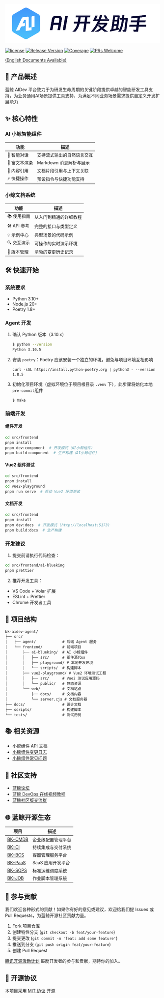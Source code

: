 ![logo.png](assets/aidev.png)

[![license](https://img.shields.io/badge/license-MIT-brightgreen.svg?style=flat)](https://github.com/TencentBlueKing/bk-aidev-agent/blob/master/LICENSE.txt)
[![Release Version](https://img.shields.io/badge/release-1.3.0-brightgreen.svg)](https://github.com/TencentBlueKing/bk-aidev-agent/releases)
[![Coverage](https://codecov.io/gh/TencentBlueKing/bk-aidev-agent/branch/main/graph/badge.svg)](https://codecov.io/gh/TencentBlueKing/bk-aidev-agent)
[![PRs Welcome](https://img.shields.io/badge/PRs-welcome-brightgreen.svg)](https://github.com/TencentBlueKing/bk-aidev-agent/pulls)


[(English Documents Available)](./readme_en.md)

## 🚀 产品概述

蓝鲸 AIDev 平台致力于为研发生命周期的关键阶段提供卓越的智能研发工具支持，为业务通用AI场景提供工具支持，为满足不同业务场景需求提供自定义开发扩展能力



## ✨ 核心特性

### AI 小鲸智能组件
| 功能 | 描述 |
|------|------|
| 💬 智能对话 | 支持流式输出的自然语言交互 |
| 📝 富文本渲染 | Markdown 消息解析与展示 |
| 🔗 内容引用 | 文档片段引用与上下文关联 |
| ⚡ 快捷操作 | 预设指令与快捷功能支持 |

### 小鲸文档系统
| 功能 | 描述 |
|------|------|
| 📚 使用指南 | 从入门到精通的详细教程 |
| 🛠️ API 参考 | 完整的接口与类型定义 |
| 💡 示例中心 | 典型场景的代码示例 |
| 🔍 交互演示 | 可操作的实时演示环境 |
| 📜 版本管理 | 清晰的变更历史记录 |


## 🛠️ 快速开始

### 系统要求
- Python 3.10+
- Node.js 20+
- Poetry 1.8+

### Agent 开发
1. 确认 Python 版本（3.10.x）
    ```bash
    $ python --version
    Python 3.10.5
   ```

2. 安装 `poetry`：Poetry 应该安装一个独立的环境，避免与项目环境互相影响
   ```shell
   curl -sSL https://install.python-poetry.org | python3 - --version 1.8.5
   ```

3. 初始化项目环境（虚拟环境位于项目根目录 `.venv` 下），此步骤将始化本地`pre-commit`组件
   ```shell
   $ make
   ```

### 前端开发
#### 组件开发
```bash
cd src/frontend
pnpm install
pnpm dev:component  # 开发模式（AI小鲸组件）
pnpm build:component  # 生产构建（AI小鲸组件）
```

#### Vue2 组件测试
```bash
cd src/frontend
pnpm install
cd vue2-playground
pnpm run serve  # 启动 Vue2 环境测试
```

#### 文档开发
```bash
cd src/frontend
pnpm install
pnpm dev:docs  # 开发模式 (http://localhost:5173)
pnpm build:docs  # 生产构建
```

### 开发建议
1. 提交前请执行代码检查：
```bash
cd src/frontend/ai-blueking
pnpm prettier
```
2. 推荐开发工具：
- VS Code + Volar 扩展
- ESLint + Prettier
- Chrome 开发者工具

## 📂 项目结构
```
bk-aidev-agent/
├── src/
│   ├── agent/            # 后端 Agent 服务
│   └── frontend/         # 前端项目
│       ├── ai-blueking/  # AI 小鲸组件
│       │   ├── src/      # 组件源代码
│       │   ├── playground/ # 本地开发环境
│       │   └── scripts/  # 构建脚本
│       ├── vue2-playground/ # Vue2 环境测试工程
│       │   ├── src/      # Vue2 测试应用源码
│       │   └── public/   # 静态资源
│       └── web/          # 文档站点
│           ├── docs/     # 文档内容
│           └── server.cjs # 文档服务器
├── docs/                 # 设计文档
├── scripts/              # 构建脚本
└── tests/                # 测试用例
```

## 📚 相关资源
- [小鲸组件 API 文档](src/frontend/web/docs/api/props.md)
- [小鲸组件变更日志](src/frontend/ai-blueking/CHANGELOG.md)
- [小鲸组件常见问题](src/frontend/web/docs/faq.md)

## 💬 社区支持
- [蓝鲸论坛](https://bk.tencent.com/s-mart/community)
- [蓝鲸 DevOps 在线视频教程](https://bk.tencent.com/s-mart/video/)
- [蓝鲸社区版交流群](https://jq.qq.com/?_wv=1027&k=5zk8F7G)

## 🌐 蓝鲸开源生态
| 项目 | 描述 |
|------|------|
| [BK-CMDB](https://github.com/Tencent/bk-cmdb) | 企业级配置管理平台 |
| [BK-CI](https://github.com/Tencent/bk-ci) | 持续集成与交付系统 |
| [BK-BCS](https://github.com/Tencent/bk-bcs) | 容器管理服务平台 |
| [BK-PaaS](https://github.com/Tencent/bk-paas) | SaaS 应用开发平台 |
| [BK-SOPS](https://github.com/Tencent/bk-sops) | 标准运维调度系统 |
| [BK-JOB](https://github.com/Tencent/bk-job) | 作业脚本管理系统 |

## 🤝 参与贡献
我们欢迎各种形式的贡献！如果你有好的意见或建议，欢迎给我们提 Issues 或 Pull Requests，为蓝鲸开源社区贡献力量。

1. Fork 项目仓库
2. 创建特性分支 (`git checkout -b feat/your-feature`)
3. 提交更改 (`git commit -m 'feat: add some feature'`)
4. 推送到分支 (`git push origin feat/your-feature`)
5. 创建 Pull Request

[腾讯开源激励计划](https://opensource.tencent.com/contribution) 鼓励开发者的参与和贡献，期待你的加入。

## 📜 开源协议
本项目采用 [MIT 协议](./LICENSE.txt) 开源
